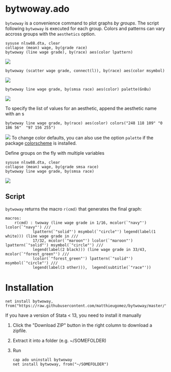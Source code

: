 # bytwoway.ado

`bytwoway` is a convenience command to plot graphs *by groups*. The script following `bytwoway` is executed for each group. Colors and patterns can vary accross groups with the `aesthetics` option.


```
sysuse nlsw88.dta, clear
collapse (mean) wage, by(grade race)
bytwoway (line wage grade), by(race) aes(color lpattern)
```
![](img/aeslpattern.jpg)


```
bytwoway (scatter wage grade, connect(l)), by(race) aes(color msymbol)
```
![](img/within.jpg)


```
bytwoway line wage grade, by(smsa race) aes(color) palette(GnBu)
```
![](img/palette.jpg)


To specify the list of values for an aesthetic, append the aesthetic name with an s 
```
bytwoway line wage grade, by(race) aes(color) colors("248 118 109" "0 186 56"  "97 156 255")
```
![](img/aescolors.jpg)
To change color defaults, you can also use the option `palette` if the package [colorscheme](https://github.com/matthieugomez/stata-colorscheme) is installed.




Define groups on the fly with multiple variables

```
sysuse nlsw88.dta, clear
collapse (mean) wage, by(grade smsa race)
bytwoway line wage grade, by(smsa race)
```
![](img/groups.jpg)




## Script

`bytwoway` returns the macro `r(cmd)` that generates the final graph:

```
macros:
   	r(cmd) : twoway (line wage grade in 1/16, mcolor(`"navy"') lcolor(`"navy"') ///
			lpattern(`"solid"') msymbol(`"circle"') legend(label(1 white))) (line wage grade in ///
			17/32, mcolor(`"maroon"') lcolor(`"maroon"') lpattern(`"solid"') msymbol(`"circle"') /// 
			legend(label(2 black))) (line wage grade in 33/43, mcolor(`"forest_green"') ///
			lcolor(`"forest_green"') lpattern(`"solid"') msymbol(`"circle"') ///
			legend(label(3 other))),  legend(subtitle(`"race"'))  
```

# Installation

```
net install bytwoway, from("https://raw.githubusercontent.com/matthieugomez/bytwoway/master/")
```

If you have a version of Stata < 13, you need to install it manually

1. Click the "Download ZIP" button in the right column to download a zipfile. 
2. Extract it into a folder (e.g. ~/SOMEFOLDER)
3. Run

	```
	cap ado uninstall bytwoway
	net install bytwoway, from("~/SOMEFOLDER")
	```

